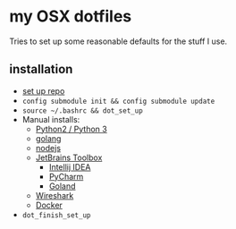 # my OSX dotfiles

Tries to set up some reasonable defaults for the stuff I use.

## installation
- [set up repo](https://developer.atlassian.com/blog/2016/02/best-way-to-store-dotfiles-git-bare-repo/)
- `config submodule init && config submodule update`
- `source ~/.bashrc && dot_set_up`
- Manual installs:
    - [Python2 / Python 3](https://www.python.org/downloads/)
    - [golang](https://golang.org/dl/)
    - [nodejs](https://nodejs.org/en/download/)
    - [JetBrains Toolbox](https://www.jetbrains.com/toolbox/app/)
        * [Intellij IDEA](https://www.jetbrains.com/idea/)
        * [PyCharm](https://www.jetbrains.com/pycharm/)
        * [Goland](https://www.jetbrains.com/go/)
    - [Wireshark](https://www.wireshark.org/download.html)
    - [Docker](https://store.docker.com/search?type=edition&offering=community)
- `dot_finish_set_up`
